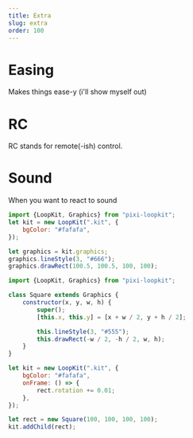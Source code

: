 ```yaml
---
title: Extra
slug: extra
order: 100
---
```


# Easing

Makes things ease-y (i'll show myself out)

# RC

RC stands for remote(-ish) control.

# Sound

When you want to react to sound


```javascript
import {LoopKit, Graphics} from "pixi-loopkit";
let kit = new LoopKit(".kit", {
    bgColor: "#fafafa",
});

let graphics = kit.graphics;
graphics.lineStyle(3, "#666");
graphics.drawRect(100.5, 100.5, 100, 100);
```

```javascript
import {LoopKit, Graphics} from "pixi-loopkit";

class Square extends Graphics {
    constructor(x, y, w, h) {
        super();
        [this.x, this.y] = [x + w / 2, y + h / 2];

        this.lineStyle(3, "#555");
        this.drawRect(-w / 2, -h / 2, w, h);
    }
}

let kit = new LoopKit(".kit", {
    bgColor: "#fafafa",
    onFrame: () => {
        rect.rotation += 0.01;
    },
});

let rect = new Square(100, 100, 100, 100);
kit.addChild(rect);
```
